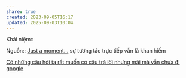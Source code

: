 ```yaml
---
share: true
created: 2023-09-05T16:17
updated: 2025-09-03T10:04
---
```

Khái niệm:: 

Nguồn:: [Just a moment...](https://www.techdirt.com/2007/05/03/grand-unified-theory-economics-free/)
sự tương tác trực tiếp vẫn là khan hiếm 

[Có những câu hỏi ta rất muốn có câu trả lời nhưng mãi mà vẫn chưa đi google](C%C3%B3%20nh%E1%BB%AFng%20c%C3%A2u%20h%E1%BB%8Fi%20ta%20r%E1%BA%A5t%20mu%E1%BB%91n%20c%C3%B3%20c%C3%A2u%20tr%E1%BA%A3%20l%E1%BB%9Di%20nh%C6%B0ng%20m%C3%A3i%20m%C3%A0%20v%E1%BA%ABn%20ch%C6%B0a%20%C4%91i%20google.md)
